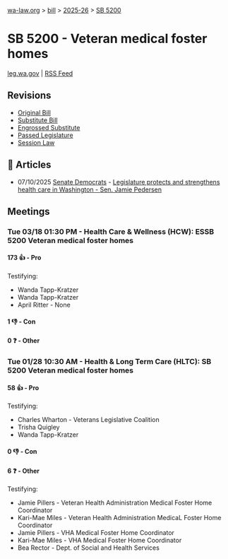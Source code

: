 [wa-law.org](/) > [bill](/bill/) > [2025-26](/bill/2025-26/) > [SB 5200](/bill/2025-26/sb/5200/)

# SB 5200 - Veteran medical foster homes
[leg.wa.gov](https://app.leg.wa.gov/billsummary?BillNumber=5200&Year=2025&Initiative=false) | [RSS Feed](./rss.xml)

## Revisions
* [Original Bill](1/)
* [Substitute Bill](S/)
* [Engrossed Substitute](S.E/)
* [Passed Legislature](S.PL/)
* [Session Law](S.SL/)

## 📰 Articles
* 07/10/2025 [Senate Democrats](/org/senate_democrats/) - [Legislature protects and strengthens health care in Washington - Sen. Jamie Pedersen](https://senatedemocrats.wa.gov/pedersen/2025/07/10/legislature-protects-and-strengthens-health-care-in-washington/#:~:text=SB%205200)

## Meetings
### Tue 03/18 01:30 PM - Health Care & Wellness (HCW): ESSB 5200 Veteran medical foster homes
#### 173 👍 - Pro
Testifying:
* Wanda Tapp-Kratzer
* Wanda Tapp-Kratzer
* April Ritter - None

#### 1 👎 - Con

#### 0 ❓ - Other

### Tue 01/28 10:30 AM - Health & Long Term Care (HLTC): SB 5200 Veteran medical foster homes
#### 58 👍 - Pro
Testifying:
* Charles Wharton - Veterans Legislative Coalition
* Trisha Quigley
* Wanda Tapp-Kratzer

#### 0 👎 - Con

#### 6 ❓ - Other
Testifying:
* Jamie Pillers - Veteran Health Administration Medical Foster Home Coordinator
* Kari-Mae Miles - Veteran Health Administration MedicaL Foster Home Coordinator
* Jamie Pillers - VHA Medical Foster Home Coordinator
* Kari-Mae Miles - VHA Medical Foster Home Coordinator
* Bea Rector - Dept. of Social and Health Services
